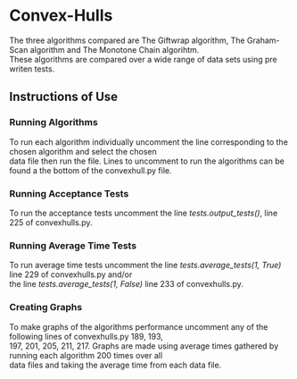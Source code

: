 # Convex-Hulls
The three algorithms compared are The Giftwrap algorithm, The Graham-Scan algorithm and The Monotone Chain algorihtm.  
These algorithms are compared over a wide range of data sets using pre writen tests.  

## Instructions of Use  
  
### Running Algorithms  
To run each algorithm individually uncomment the line corresponding to the chosen algorithm and select the chosen  
data file then run the file. Lines to uncomment to run the algorithms can be found a the bottom of the convexhull.py file.  
  
### Running Acceptance Tests  
To run the acceptance tests uncomment the line *tests.output_tests()*, line 225 of convexhulls.py.  

### Running Average Time Tests  
To run average time tests uncomment the line *tests.average_tests(1, True)* line 229 of convexhulls.py and/or  
the line *tests.average_tests(1, False)* line 233 of convexhulls.py.  

### Creating Graphs  
To make graphs of the algorithms performance uncomment any of the following lines of convexhulls.py 189, 193,  
197, 201, 205, 211, 217. Graphs are made using average times gathered by running each algorithm 200 times over all  
data files and taking the average time from each data file.
